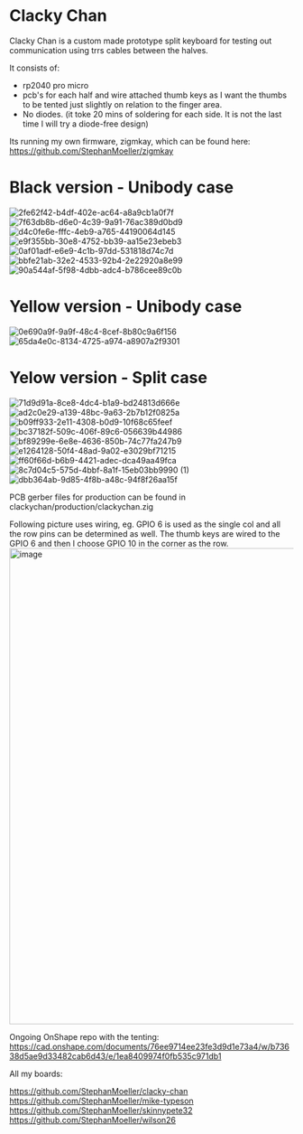 # Clacky Chan 
Clacky Chan is a custom made prototype split keyboard for testing out communication using trrs cables between the halves.

It consists of:

- rp2040 pro micro
- pcb's for each half and wire attached thumb keys as I want the thumbs to be tented just slightly on relation to the finger area.
- No diodes. (it toke 20 mins of soldering for each side. It is not the last time I will try a diode-free design)

Its running my own firmware, zigmkay, which can be found here: https://github.com/StephanMoeller/zigmkay

# Black version - Unibody case
![2fe62f42-b4df-402e-ac64-a8a9cb1a0f7f](https://github.com/user-attachments/assets/dec73c77-ea62-44bd-84ee-929adb73e6ce)
![7f63db8b-d6e0-4c39-9a91-76ac389d0bd9](https://github.com/user-attachments/assets/1bb303ae-b207-4926-adc1-76236a75b193)
![d4c0fe6e-fffc-4eb9-a765-44190064d145](https://github.com/user-attachments/assets/a4d97218-893e-489c-90df-040681a4623c)
![e9f355bb-30e8-4752-bb39-aa15e23ebeb3](https://github.com/user-attachments/assets/d1a8252d-35ed-47b4-886d-28b079792015)
![0af01adf-e6e9-4c1b-97dd-531818d74c7d](https://github.com/user-attachments/assets/c2e32872-b056-4d6a-a22d-a92a4657182a)
![bbfe21ab-32e2-4533-92b4-2e22920a8e99](https://github.com/user-attachments/assets/8dfc6a8b-1f69-43d2-9d6c-74a0956fa1f3)
![90a544af-5f98-4dbb-adc4-b786cee89c0b](https://github.com/user-attachments/assets/e0a90328-8870-4572-8281-eb650c9fd356)


# Yellow version - Unibody case
![0e690a9f-9a9f-48c4-8cef-8b80c9a6f156](https://github.com/user-attachments/assets/be83836f-84f3-42d1-b33d-906d9b495ceb)
![65da4e0c-8134-4725-a974-a8907a2f9301](https://github.com/user-attachments/assets/5e671b51-b12f-4c6f-96e6-b8b0994b79ca)

# Yelow version - Split case
![71d9d91a-8ce8-4dc4-b1a9-bd24813d666e](https://github.com/user-attachments/assets/3ee29972-4315-4a07-abc8-7d7b9e7b72ac)
![ad2c0e29-a139-48bc-9a63-2b7b12f0825a](https://github.com/user-attachments/assets/16eacefb-4dd3-4111-8600-1d8253eda8ac)
![b09ff933-2e11-4308-b0d9-10f68c65feef](https://github.com/user-attachments/assets/d984fd10-9ccc-4fe0-8f29-0581a453d0ea)
![bc37182f-509c-406f-89c6-056639b44986](https://github.com/user-attachments/assets/650d6fd1-2e8b-4b65-a3c5-8fd6e3627cab)
![bf89299e-6e8e-4636-850b-74c77fa247b9](https://github.com/user-attachments/assets/b58421bd-55e2-4c67-b82b-d63f9437d8fc)
![e1264128-50f4-48ad-9a02-e3029bf71215](https://github.com/user-attachments/assets/3a96ba25-775b-4b65-988f-5c62a6a1e3ef)
![ff60f66d-b6b9-4421-adec-dca49aa49fca](https://github.com/user-attachments/assets/700e411b-bc0a-42f3-a899-1d2d8428040f)
![8c7d04c5-575d-4bbf-8a1f-15eb03bb9990 (1)](https://github.com/user-attachments/assets/4ed62cde-bd84-4ece-80b8-4978292eda0b)
![dbb364ab-9d85-4f8b-a48c-94f8f26aa15f](https://github.com/user-attachments/assets/13c62a10-3876-4ad6-9944-8f54f75f3362)



PCB gerber files for production can be found in clackychan/production/clackychan.zig

Following picture uses wiring, eg. GPIO 6 is used as the single col and all the row pins can be determined as well. The thumb keys are wired to the GPIO 6 and then I choose GPIO 10 in the corner as the row.
<img width="1679" height="843" alt="image" src="https://github.com/user-attachments/assets/c3d4a3ce-5288-4084-a339-466c84dcdcbc" />

Ongoing OnShape repo with the tenting: https://cad.onshape.com/documents/76ee9714ee23fe3d9d1e73a4/w/b73638d5ae9d33482cab6d43/e/1ea8409974f0fb535c971db1

All my boards:

https://github.com/StephanMoeller/clacky-chan  
https://github.com/StephanMoeller/mike-typeson  
https://github.com/StephanMoeller/skinnypete32  
https://github.com/StephanMoeller/wilson26  
